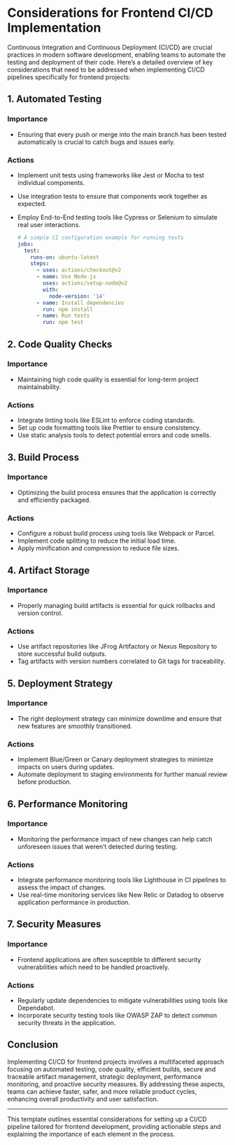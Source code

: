 # Considerations for Frontend CI/CD Implementation

Continuous Integration and Continuous Deployment (CI/CD) are crucial practices in modern software development, enabling teams to automate the testing and deployment of their code. Here’s a detailed overview of key considerations that need to be addressed when implementing CI/CD pipelines specifically for frontend projects:

## 1. **Automated Testing**

### **Importance**

- Ensuring that every push or merge into the main branch has been tested automatically is crucial to catch bugs and issues early.

### **Actions**

- Implement unit tests using frameworks like Jest or Mocha to test individual components.
- Use integration tests to ensure that components work together as expected.
- Employ End-to-End testing tools like Cypress or Selenium to simulate real user interactions.

    ```yaml
    # A simple CI configuration example for running tests
    jobs:
      test:
        runs-on: ubuntu-latest
        steps:
          - uses: actions/checkout@v2
          - name: Use Node.js
            uses: actions/setup-node@v2
            with:
              node-version: '14'
          - name: Install dependencies
            run: npm install
          - name: Run tests
            run: npm test
    ```

## 2. **Code Quality Checks**

### **Importance**

- Maintaining high code quality is essential for long-term project maintainability.

### **Actions**

- Integrate linting tools like ESLint to enforce coding standards.
- Set up code formatting tools like Prettier to ensure consistency.
- Use static analysis tools to detect potential errors and code smells.

## 3. **Build Process**

### **Importance**

- Optimizing the build process ensures that the application is correctly and efficiently packaged.

### **Actions**

- Configure a robust build process using tools like Webpack or Parcel.
- Implement code splitting to reduce the initial load time.
- Apply minification and compression to reduce file sizes.

## 4. **Artifact Storage**

### **Importance**

- Properly managing build artifacts is essential for quick rollbacks and version control.

### **Actions**

- Use artifact repositories like JFrog Artifactory or Nexus Repository to store successful build outputs.
- Tag artifacts with version numbers correlated to Git tags for traceability.

## 5. **Deployment Strategy**

### **Importance**

- The right deployment strategy can minimize downtime and ensure that new features are smoothly transitioned.

### **Actions**

- Implement Blue/Green or Canary deployment strategies to minimize impacts on users during updates.
- Automate deployment to staging environments for further manual review before production.

## 6. **Performance Monitoring**

### **Importance**

- Monitoring the performance impact of new changes can help catch unforeseen issues that weren’t detected during testing.

### **Actions**

- Integrate performance monitoring tools like Lighthouse in CI pipelines to assess the impact of changes.
- Use real-time monitoring services like New Relic or Datadog to observe application performance in production.

## 7. **Security Measures**

### **Importance**

- Frontend applications are often susceptible to different security vulnerabilities which need to be handled proactively.

### **Actions**

- Regularly update dependencies to mitigate vulnerabilities using tools like Dependabot.
- Incorporate security testing tools like OWASP ZAP to detect common security threats in the application.

## Conclusion

Implementing CI/CD for frontend projects involves a multifaceted approach focusing on automated testing, code quality, efficient builds, secure and traceable artifact management, strategic deployment, performance monitoring, and proactive security measures. By addressing these aspects, teams can achieve faster, safer, and more reliable product cycles, enhancing overall productivity and user satisfaction.

---

This template outlines essential considerations for setting up a CI/CD pipeline tailored for frontend development, providing actionable steps and explaining the importance of each element in the process.